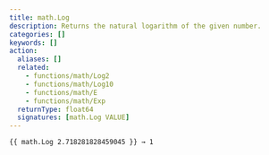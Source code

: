 ```yaml
---
title: math.Log
description: Returns the natural logarithm of the given number.
categories: []
keywords: []
action:
  aliases: []
  related:
    - functions/math/Log2
    - functions/math/Log10
    - functions/math/E
    - functions/math/Exp
  returnType: float64
  signatures: [math.Log VALUE]
---
```


```go-html-template
{{ math.Log 2.718281828459045 }} → 1
```
